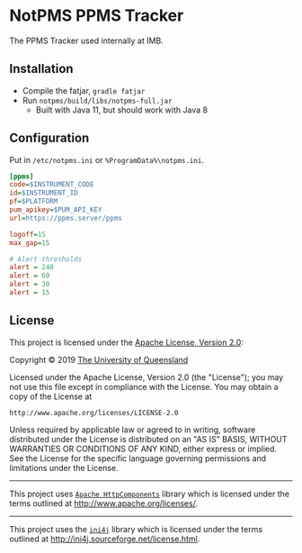 # NotPMS PPMS Tracker

The PPMS Tracker used internally at IMB.

## Installation

* Compile the fatjar, `gradle fatjar`
* Run `notpms/build/libs/notpms-full.jar`
  - Built with Java 11, but should work with Java 8

## Configuration
Put in `/etc/notpms.ini` or `%ProgramData%\notpms.ini`.
```ini
[ppms]
code=$INSTRUMENT_CODE
id=$INSTRUMENT_ID
pf=$PLATFORM
pum_apikey=$PUM_API_KEY
url=https://ppms.server/ppms

logoff=15
max_gap=15

# Alert thresholds
alert = 240
alert = 60
alert = 30
alert = 15
```

## License

This project is licensed under the [Apache License, Version 2.0](https://opensource.org/licenses/Apache-2.0):

Copyright &copy; 2019 [The University of Queensland](http://uq.edu.au/)

Licensed under the Apache License, Version 2.0 (the "License");
you may not use this file except in compliance with the License.
You may obtain a copy of the License at

    http://www.apache.org/licenses/LICENSE-2.0

Unless required by applicable law or agreed to in writing, software
distributed under the License is distributed on an "AS IS" BASIS,
WITHOUT WARRANTIES OR CONDITIONS OF ANY KIND, either express or implied.
See the License for the specific language governing permissions and
limitations under the License.

* * *

This project uses [`Apache HttpComponents`](https://hc.apache.org/index.html) library which is licensed under the terms outlined at http://www.apache.org/licenses/.

* * *

This project uses the [`ini4j`](http://ini4j.sourceforge.net) library which is licensed under the terms outlined at http://ini4j.sourceforge.net/license.html.
